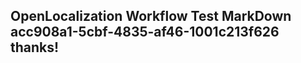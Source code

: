 <properties
ms.topic="hero-topic1"
ms.test1="hero-topic"
ms.test2="test"/>

## OpenLocalization Workflow Test MarkDown acc908a1-5cbf-4835-af46-1001c213f626 thanks!
